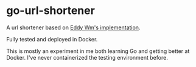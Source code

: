 # go-url-shortener
A url shortener based on [Eddy Wm's implementation](https://www.eddywm.com/lets-build-a-url-shortener-in-go/).

Fully tested and deployed in Docker.

This is mostly an experiment in me both learning Go and getting better at Docker. I've never containerized the testing environment before.
